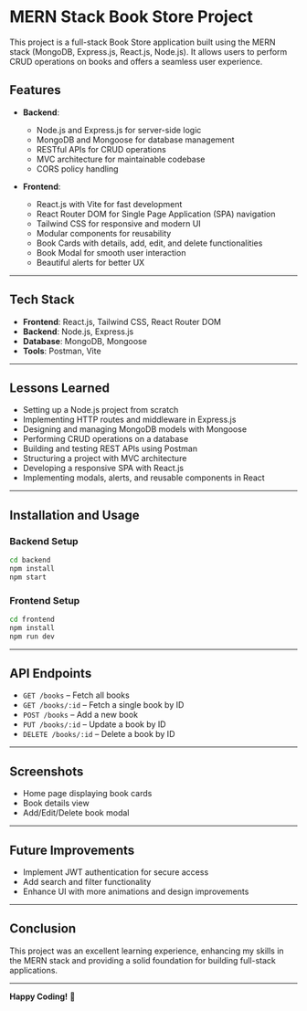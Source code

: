 # MERN Stack Book Store Project

This project is a full-stack Book Store application built using the MERN stack (MongoDB, Express.js, React.js, Node.js). It allows users to perform CRUD operations on books and offers a seamless user experience.

## **Features**
- **Backend**:
  - Node.js and Express.js for server-side logic
  - MongoDB and Mongoose for database management
  - RESTful APIs for CRUD operations
  - MVC architecture for maintainable codebase
  - CORS policy handling

- **Frontend**:
  - React.js with Vite for fast development
  - React Router DOM for Single Page Application (SPA) navigation
  - Tailwind CSS for responsive and modern UI
  - Modular components for reusability
  - Book Cards with details, add, edit, and delete functionalities
  - Book Modal for smooth user interaction
  - Beautiful alerts for better UX

---

## **Tech Stack**
- **Frontend**: React.js, Tailwind CSS, React Router DOM
- **Backend**: Node.js, Express.js
- **Database**: MongoDB, Mongoose
- **Tools**: Postman, Vite

---

## **Lessons Learned**
- Setting up a Node.js project from scratch
- Implementing HTTP routes and middleware in Express.js
- Designing and managing MongoDB models with Mongoose
- Performing CRUD operations on a database
- Building and testing REST APIs using Postman
- Structuring a project with MVC architecture
- Developing a responsive SPA with React.js
- Implementing modals, alerts, and reusable components in React

---

## **Installation and Usage**

### **Backend Setup**
```bash
cd backend
npm install
npm start
```

### **Frontend Setup**
```bash
cd frontend
npm install
npm run dev
```

---

## **API Endpoints**
- `GET /books` – Fetch all books
- `GET /books/:id` – Fetch a single book by ID
- `POST /books` – Add a new book
- `PUT /books/:id` – Update a book by ID
- `DELETE /books/:id` – Delete a book by ID

---

## **Screenshots**
- Home page displaying book cards
- Book details view
- Add/Edit/Delete book modal

---

## **Future Improvements**
- Implement JWT authentication for secure access
- Add search and filter functionality
- Enhance UI with more animations and design improvements

---

## **Conclusion**
This project was an excellent learning experience, enhancing my skills in the MERN stack and providing a solid foundation for building full-stack applications.

---

**Happy Coding!** 🚀
